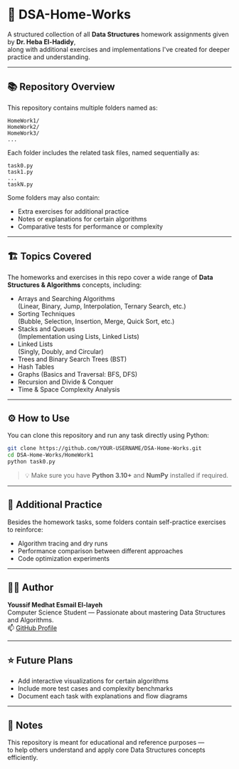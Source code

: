 # 🧠 DSA-Home-Works

A structured collection of all **Data Structures** homework assignments given by **Dr. Heba El-Hadidy**,  
along with additional exercises and implementations I've created for deeper practice and understanding.

---

## 📚 Repository Overview

This repository contains multiple folders named as:

```
HomeWork1/
HomeWork2/
HomeWork3/
...
```

Each folder includes the related task files, named sequentially as:
```
task0.py
task1.py
...
taskN.py
```

Some folders may also contain:
- Extra exercises for additional practice  
- Notes or explanations for certain algorithms  
- Comparative tests for performance or complexity  

---

## 🏗️ Topics Covered

The homeworks and exercises in this repo cover a wide range of **Data Structures & Algorithms** concepts, including:

- Arrays and Searching Algorithms  
  (Linear, Binary, Jump, Interpolation, Ternary Search, etc.)
- Sorting Techniques  
  (Bubble, Selection, Insertion, Merge, Quick Sort, etc.)
- Stacks and Queues  
  (Implementation using Lists, Linked Lists)
- Linked Lists  
  (Singly, Doubly, and Circular)
- Trees and Binary Search Trees (BST)
- Hash Tables
- Graphs (Basics and Traversal: BFS, DFS)
- Recursion and Divide & Conquer
- Time & Space Complexity Analysis

---

## ⚙️ How to Use

You can clone this repository and run any task directly using Python:

```bash
git clone https://github.com/YOUR-USERNAME/DSA-Home-Works.git
cd DSA-Home-Works/HomeWork1
python task0.py
```

> 💡 Make sure you have **Python 3.10+** and **NumPy** installed if required.

---

## 🧩 Additional Practice

Besides the homework tasks, some folders contain self-practice exercises to reinforce:
- Algorithm tracing and dry runs  
- Performance comparison between different approaches  
- Code optimization experiments  

---

## 🧑‍💻 Author

**Youssif Medhat Esmail El-layeh**  
Computer Science Student — Passionate about mastering Data Structures and Algorithms.  
📫 [GitHub Profile](https://github.com/YOUR-USERNAME)

---

## ⭐ Future Plans

- Add interactive visualizations for certain algorithms  
- Include more test cases and complexity benchmarks  
- Document each task with explanations and flow diagrams  

---

## 🏁 Notes

This repository is meant for educational and reference purposes —  
to help others understand and apply core Data Structures concepts efficiently.

